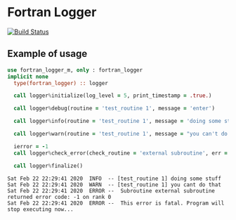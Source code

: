 # Fortran Logger
 

[![Build Status](https://travis-ci.com/ShatrovOA/Fortran-Logger.svg?branch=master)](https://travis-ci.com/ShatrovOA/Fortran-Logger)

## Example of usage

```fortran
use fortran_logger_m, only : fortran_logger
implicit none
  type(fortran_logger) :: logger

  call logger%initialize(log_level = 5, print_timestamp = .true.)

  call logger%debug(routine = 'test_routine 1', message = 'enter')

  call logger%info(routine = 'test_routine 1', message = 'doing some stuff')

  call logger%warn(routine = 'test_routine 1', message = "you can't do that")

  ierror = -1
  call logger%check_error(check_routine = 'external subroutine', err = ierror, is_fatal = .true.)

  call logger%finalize()
```


```shell
Sat Feb 22 22:29:41 2020  INFO  -- [test_routine 1] doing some stuff
Sat Feb 22 22:29:41 2020  WARN  -- [test_routine 1] you cant do that
Sat Feb 22 22:29:41 2020  ERROR --  Subroutine external subroutine returned error code: -1 on rank 0
Sat Feb 22 22:29:41 2020  ERROR --  This error is fatal. Program will stop executing now...
```

